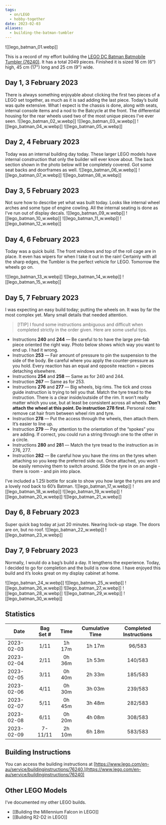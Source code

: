```yaml
---
tags:
  - on/LEGO
  - hobby-together
date: 2023-02-03
aliases:
  - building-the-batman-tumbler
---
```

![[lego_batman_01.webp]]

This is a record of my effort building the [LEGO DC Batman Batmobile Tumbler (76240)](https://www.lego.com/en-au/product/lego-dc-batman-batmobile-tumbler-76240). It has a total 2049 pieces. Finished it is sized 16 cm (6") high, 45 cm (17") long and 25 cm (9") wide.

## Day 1, 3 February 2023
There is always something enjoyable about clicking the first two pieces of a LEGO set together, as much as it is sad adding the last piece. Today’s build was quite extensive. What I expect is the chassis is done, along with seats, internal console items and a nod to the Batcycle at the front. The differential housing for the rear wheels used two of the most unique pieces I’ve ever seen.
![[lego_batman_02_w.webp]]
![[lego_batman_03_w.webp]]
![[lego_batman_04_w.webp]]
![[lego_batman_05_w.webp]]
## Day 2, 4 February 2023
Today was an internal building day today. These larger LEGO models have internal construction that only the builder will ever know about. The back section shown in the photo below will be completely covered. Got some seat backs and doorframes as well.
![[lego_batman_06_w.webp]]
![[lego_batman_07_w.webp]]
![[lego_batman_08_w.webp]]
## Day 3, 5 February 2023
Not sure how to describe yet what was built today. Looks like internal wheel arches and some type of engine cowling. All the internal seating is done as I’ve run out of display decals.
![[lego_batman_09_w.webp]]
![[lego_batman_10_w.webp]]
![[lego_batman_11_w.webp]]
![[lego_batman_12_w.webp]]
## Day 4, 6 February 2023
Today was a quick build. The front windows and top of the roll cage are in place. It even has wipers for when I take it out in the rain! Certainly with all the sharp edges, the Tumbler is the perfect vehicle for LEGO. Tomorrow the wheels go on.

![[lego_batman_13_w.webp]]
![[lego_batman_14_w.webp]]
![[lego_batman_15_w.webp]]
## Day 5, 7 February 2023
I was expecting an easy build today; putting the wheels on. It was by far the most complex yet. Many small details that needed attention.

> [!TIP] I found some instructions ambiguous and difficult when completed strictly in the order given. Here are some useful tips.

- Instructions **240** and **244** &mdash; Be careful to to have the large pre-fab piece oriented the right way. Photo below shows which way you want to end up. I had it wrong.
- Instruction **253** &mdash; Fair amount of pressure to pin the suspension to the side of the body. Be careful where you apply the counter-pressure as you hold. Every reaction has an equal and opposite reaction = pieces detaching elsewhere.
- Instructions **254** and **258** &mdash; Same as for 240 and 244.
- Instruction **267** &mdash; Same as for 253.
- Instructions **276** and **277** &mdash; Big wheels, big rims. The tick and cross guide instruction is trying to tell you that. Match the tyre tread to the instruction. There is a clear inside/outside of the rim. It won’t really matter which you use, but at least be consistent across all wheels. **Don’t attach the wheel at this point. Do instruction **278** first.** Personal note: remove cat hair from between wheel rim and tyre.
- Instruction **278** &mdash; Put the access through the wheels, then attach them. It’s easier to line up.
- Instruction **279** &mdash; Pay attention to the orientation of the “spokes” you are adding. If correct, you could run a string through one to the other in a circle.
- Instructions **280** and **281** &mdash; Match the tyre tread to the instruction as in 276, 277.
- Instruction **282** &mdash; Be careful how you have the rims on the tyres when attaching so you keep the preferred side out. Once attached, you won’t be easily removing them to switch around. Slide the tyre in on an angle - there is room - and pin into place.

I’ve included a 1.25l bottle for scale to show you how large the tyres are and a lovely nod back to 60’s Batman.
![[lego_batman_17_w.webp]]
![[lego_batman_18_w.webp]]
![[lego_batman_19_w.webp]]
![[lego_batman_20_w.webp]]
![[lego_batman_21_w.webp]]
## Day 6, 8 February 2023
Super quick bag today at just 20 minutes. Nearing lock-up stage. The doors are on, but no roof.
![[lego_batman_22_w.webp]]
![[lego_batman_23_w.webp]]
## Day 7, 9 February 2023
Normally, I would do a bag’s build a day. It lengthens the experience. Today, I decided to go for completion and the build is now done. I have enjoyed this build and it’s looks great on my display cabinet at home.

![[lego_batman_24_w.webp]]
![[lego_batman_25_w.webp]]
![[lego_batman_26_w.webp]]
![[lego_batman_27_w.webp]]
![[lego_batman_28_w.webp]]
![[lego_batman_29_w.webp]]
![[lego_batman_30_w.webp]]

## Statistics

| Date       | Bag Set \# | Time   | Cumulative Time | Completed Instructions |
| ---------- | :--------: | :----: | :-------------: | :--------------------: |
| 2023-02-03 | 1/11       | 1h 17m | 1h 17m          | 96/583                 |
| 2023-02-04 | 2/11       | 0h 36m | 1h 53m          | 140/583                |
| 2023-02-05 | 3/11       | 0h 40m | 2h 33m          | 185/583                |
| 2023-02-06 | 4/11       | 0h 30m | 3h 03m          | 239/583                |
| 2023-02-07 | 5/11       | 0h 45m | 3h 48m          | 282/583                |
| 2023-02-08 | 6/11       | 0h 20m | 4h 08m          | 308/583                |
| 2023-02-09 | 7-11/11    | 2h 10m | 6h 18m          | 583/583                |

## Building Instructions
You can access the building instructions at [https://www.lego.com/en-au/service/buildinginstructions/76240.](https://www.lego.com/en-au/service/buildinginstructions/76240)

## Other LEGO Models
I’ve documented my other LEGO builds.
- [[Building the Millennium Falcon in LEGO]]
- [[Building R2-D2 in LEGO]]




